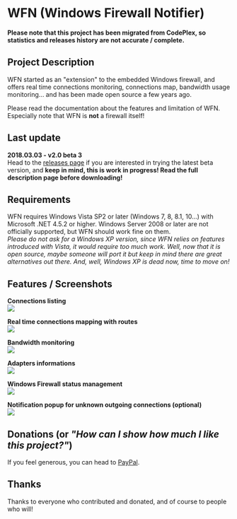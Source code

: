 # WFN (Windows Firewall Notifier)

**Please note that this project has been migrated from CodePlex, so statistics and releases history are not accurate / complete.**

## Project Description
WFN started as an "extension" to the embedded Windows firewall, and offers real time connections monitoring, connections map, bandwidth usage monitoring... and has been made open source a few years ago.  

Please read the documentation about the features and limitation of WFN. Especially note that WFN is **not** a firewall itself!  

## Last update
**2018.03.03 - v2.0 beta 3**  
Head to the [releases page](https://github.com/wokhansoft/WFN/releases/tag/v2.0-beta3) if you are interested in trying the latest beta version, and **keep in mind, this is work in progress! Read the full description page before downloading!**  

## Requirements  
WFN requires Windows Vista SP2 or later (Windows 7, 8, 8.1, 10...) with Microsoft .NET 4.5.2 or higher. Windows Server 2008 or later are not officially supported, but WFN should work fine on them.  
_Please do not ask for a Windows XP version, since WFN relies on features introduced with Vista, it would require too much work. Well, now that it is open source, maybe someone will port it but keep in mind there are great alternatives out there. And, well, Windows XP is dead now, time to move on!_  

## Features / Screenshots
**Connections listing**  
![](http://wokhan.online.fr/progs/wfn/connections.PNG)

**Real time connections mapping with routes**  
![](http://wokhan.online.fr/progs/wfn/map.PNG)

**Bandwidth monitoring**  
![](http://wokhan.online.fr/progs/wfn/bandwidth.PNG)

**Adapters informations**  
![](http://wokhan.online.fr/progs/wfn/adapters.PNG)

**Windows Firewall status management**  
![](http://wokhan.online.fr/progs/wfn/firewallstatus.PNG)

**Notification popup for unknown outgoing connections (optional)**  
![](http://wokhan.online.fr/progs/wfn/notifier.PNG)

## Donations (or _"How can I show how much I like this project?"_)
If you feel generous, you can head to [PayPal](https://www.paypal.com/cgi-bin/webscr?cmd=_donations&business=wokhan%40online%2efr&lc=US&item_name=Khan%20%28Windows%20Firewall%20Notifier%29&item_number=WOK%2dWFN&currency_code=EUR&bn=PP%2dDonationsBF%3abtn_donateCC_LG%2egif%3aNonHosted).  

## Thanks
Thanks to everyone who contributed and donated, and of course to people who will!

